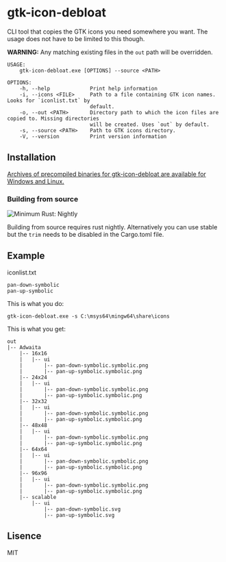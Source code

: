 # gtk-icon-debloat


CLI tool that copies the GTK icons you need somewhere you want.
The usage does not have to be limited to this though.

**WARNING:** Any matching existing files in the `out` path will be overridden.


```
USAGE:
    gtk-icon-debloat.exe [OPTIONS] --source <PATH>

OPTIONS:
    -h, --help             Print help information
    -i, --icons <FILE>     Path to a file containing GTK icon names. Looks for `iconlist.txt` by
                           default.
    -o, --out <PATH>       Directory path to which the icon files are copied to. Missing directories
                           will be created. Uses `out` by default.
    -s, --source <PATH>    Path to GTK icons directory.
    -V, --version          Print version information
```

## Installation
[Archives of precompiled binaries for gtk-icon-debloat are available for Windows and Linux.](https://github.com/Temeez/gtk-icon-debloat/releases)

### Building from source
![Minimum Rust: Nightly](https://img.shields.io/badge/Minimum%20Rust%20Version-nightly%201.45.0-orange.svg)

Building from source requires rust nightly.
Alternatively you can use stable but the `trim` needs to be disabled in the Cargo.toml file.

## Example
iconlist.txt
```
pan-down-symbolic
pan-up-symbolic
```

This is what you do:

`gtk-icon-debloat.exe -s C:\msys64\mingw64\share\icons`


This is what you get:
```
out
|-- Adwaita
    |-- 16x16
    |   |-- ui
    |       |-- pan-down-symbolic.symbolic.png
    |       |-- pan-up-symbolic.symbolic.png
    |-- 24x24
    |   |-- ui
    |       |-- pan-down-symbolic.symbolic.png
    |       |-- pan-up-symbolic.symbolic.png
    |-- 32x32
    |   |-- ui
    |       |-- pan-down-symbolic.symbolic.png
    |       |-- pan-up-symbolic.symbolic.png
    |-- 48x48
    |   |-- ui
    |       |-- pan-down-symbolic.symbolic.png
    |       |-- pan-up-symbolic.symbolic.png
    |-- 64x64
    |   |-- ui
    |       |-- pan-down-symbolic.symbolic.png
    |       |-- pan-up-symbolic.symbolic.png
    |-- 96x96
    |   |-- ui
    |       |-- pan-down-symbolic.symbolic.png
    |       |-- pan-up-symbolic.symbolic.png
    |-- scalable
        |-- ui
            |-- pan-down-symbolic.svg
            |-- pan-up-symbolic.svg
```

## Lisence
MIT